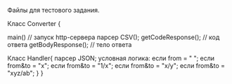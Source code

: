 Файлы для тестового задания.

Класс Converter {

  main() // запуск http-сервера
  парсер CSV();
  getCodeResponse(); // код ответа
  getBodyResponse(); // тело ответа
  
  Класс Handler{
    парсер JSON;
    условная логика:
    если from = " ";
    если from&to = "x";
    если from&to = "1/x";
    если from&to = "x/y";
    если from&to = "xyz/ab";
  }
}
